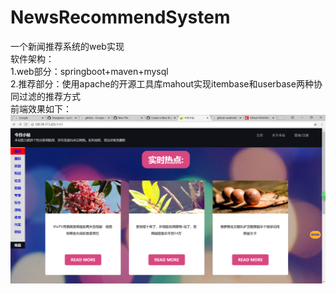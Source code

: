 # NewsRecommendSystem
一个新闻推荐系统的web实现<br>
软件架构：<br>
 1.web部分：springboot+maven+mysql <br>
 2.推荐部分：使用apache的开源工具库mahout实现itembase和userbase两种协同过滤的推荐方式<br>
 前端效果如下：<br>
 ![image](https://github.com/luochana/githubPicture/blob/master/a1.png)
